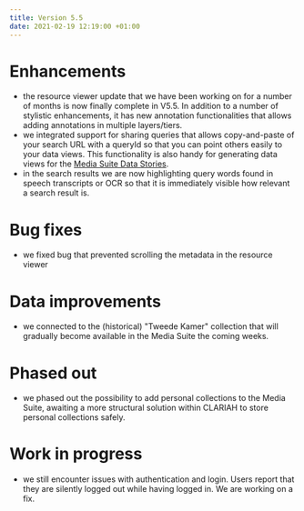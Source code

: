```yaml
---
title: Version 5.5
date: 2021-02-19 12:19:00 +01:00
---
```


# Enhancements

* the resource viewer update that we have been working on for a number of months is now finally complete in V5.5. In addition to a number of stylistic enhancements, it has new annotation functionalities that allows adding annotations in multiple layers/tiers.
* we integrated support for sharing queries that allows copy-and-paste of your search URL with a queryId so that you can point others easily to your data views. This functionality is also handy for generating data views for the [Media Suite Data Stories](https://mediasuitedatastories.clariah.nl/).
* in the search results we are now highlighting query words found in speech transcripts or OCR so that it is immediately visible how relevant a search result is.     

# Bug fixes

* we fixed bug that prevented scrolling the metadata in the resource viewer

# Data improvements

* we connected to the (historical) "Tweede Kamer" collection that will gradually become available in the Media Suite the coming weeks. 


# Phased out

* we phased out the possibility to add personal collections to the Media Suite, awaiting a more structural solution within CLARIAH to store personal collections safely. 

# Work in progress 

* we still encounter issues with authentication and login. Users report that they are silently logged out while having logged in. We are working on a fix.
